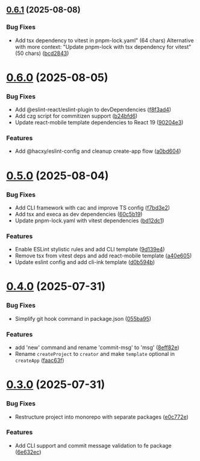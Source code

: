 ## [0.6.1](https://github.com/hacxy/fe/compare/v0.6.0...v0.6.1) (2025-08-08)

### Bug Fixes

- Add tsx dependency to vitest in pnpm-lock.yaml" (64 chars) Alternative with more context: "Update pnpm-lock with tsx dependency for vitest" (50 chars) ([bcd2843](https://github.com/hacxy/fe/commit/bcd28433cc66092e27852225f5ccc7fd042a0cf4))

# [0.6.0](https://github.com/hacxy/fe/compare/v0.5.0...v0.6.0) (2025-08-05)

### Bug Fixes

- Add @eslint-react/eslint-plugin to devDependencies ([f8f3ad4](https://github.com/hacxy/fe/commit/f8f3ad44e80d5d7131829317b7a3e77d879c283f))
- Add czg script for commitizen support ([b24bfd6](https://github.com/hacxy/fe/commit/b24bfd60c1fa6d5094e22ed1fd39a2097abad446))
- Update react-mobile template dependencies to React 19 ([90204e3](https://github.com/hacxy/fe/commit/90204e399a31121daea189e24c8762d311c9201a))

### Features

- Add @hacxy/eslint-config and cleanup create-app flow ([a0bd604](https://github.com/hacxy/fe/commit/a0bd604b550c6cce2cf3e111c2dbe17c3fd17179))

# [0.5.0](https://github.com/hacxy/fe/compare/v0.4.0...v0.5.0) (2025-08-04)

### Bug Fixes

- Add CLI framework with cac and improve TS config ([f7bd3e2](https://github.com/hacxy/fe/commit/f7bd3e2080c9ec970b148de61304a66db5ca23e3))
- Add tsx and execa as dev dependencies ([60c5b19](https://github.com/hacxy/fe/commit/60c5b19a654ff8ff9749e79731d8f805ba620a2b))
- Update pnpm-lock.yaml with vitest dependencies ([bd12dc1](https://github.com/hacxy/fe/commit/bd12dc1982d27abac75b618c249b87a10a23e534))

### Features

- Enable ESLint stylistic rules and add CLI template ([9d139e4](https://github.com/hacxy/fe/commit/9d139e4b742ae347403f8e8abcc1b29e1b198a4c))
- Remove tsx from vitest deps and add react-mobile template ([a40e605](https://github.com/hacxy/fe/commit/a40e605b98e7dfd0c3db98f18ee1bf61a4eb1dbb))
- Update eslint config and add cli-ink template ([d0b594b](https://github.com/hacxy/fe/commit/d0b594bb934f07ebd68159a6e2c1a7db7f5ebfbb))

# [0.4.0](https://github.com/hacxy/fe/compare/v0.3.0...v0.4.0) (2025-07-31)

### Bug Fixes

- Simplify git hook command in package.json ([055ba95](https://github.com/hacxy/fe/commit/055ba95cbd223a3b3a6fc18278f7424472433dd6))

### Features

- add 'new' command and rename 'commit-msg' to 'msg' ([8eff82e](https://github.com/hacxy/fe/commit/8eff82e9b7b1c9a6e5a53b26a091beea7f190497))
- Rename `createProject` to `creator` and make `template` optional in `createApp` ([faac63f](https://github.com/hacxy/fe/commit/faac63ff7e98a6d29bd6179da15e770ea583e7a4))

# [0.3.0](https://github.com/hacxy/fe/compare/v0.2.0...v0.3.0) (2025-07-31)

### Bug Fixes

- Restructure project into monorepo with separate packages ([e0c772e](https://github.com/hacxy/fe/commit/e0c772e06ab7afa1d7298bb73641bdc40892c06d))

### Features

- Add CLI support and commit message validation to fe package ([6e632ec](https://github.com/hacxy/fe/commit/6e632ec9c9057b25b9ab619914916ce07b54eac9))
